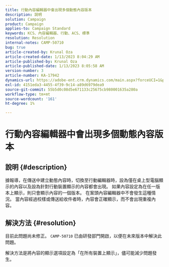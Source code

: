 ```yaml
---
title: 行動內容編輯器中會出現多個動態內容版本
description: 說明
solution: Campaign
product: Campaign
applies-to: Campaign Standard
keywords: KCS、內容編輯器、行動、ACS、標準
resolution: Resolution
internal-notes: CAMP-50710
bug: true
article-created-by: Krunal Oza
article-created-date: 1/13/2023 8:04:29 AM
article-published-by: Krunal Oza
article-published-date: 1/13/2023 8:05:58 AM
version-number: 3
article-number: KA-17942
dynamics-url: https://adobe-ent.crm.dynamics.com/main.aspx?forceUCI=1&pagetype=entityrecord&etn=knowledgearticle&id=3828dce4-1893-ed11-aad1-6045bd006793
exl-id: 4151eda3-4455-4f39-9c14-a89d6979dea9
source-git-commit: 55b5d0c08d5e671133c25675cb980001635a280a
workflow-type: tm+mt
source-wordcount: '161'
ht-degree: 1%

---
```


# 行動內容編輯器中會出現多個動態內容版本

## 說明 {#description}


據報導，在傳送中建立動態內容時，切換至行動編輯器時，設為僅在桌上型電腦顯示的內容以及設為針對行動裝置顯示的內容都會出現。 如果內容設定為在任一版本上顯示，則只會顯示內容的一個版本。 在案頭內容編輯器中不會發生這種情況。 當內容經過校樣或傳送給收件者時，內容會正確顯示，而不會出現重複內容。


## 解決方法 {#resolution}


目前此問題尚未修正。 `CAMP-50710` 已由研發部門開啟，以便在未來版本中解決此問題。



解決方法是將內容的顯示選項設定為「在所有裝置上顯示」，儘可能減少問題發生。
